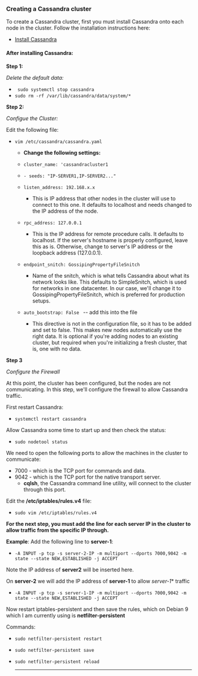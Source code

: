 ### Creating a Cassandra cluster

To create a Cassandra cluster, first you must install Cassandra onto each node in the cluster. Follow the installation instructions here:

- [Install Cassandra](installation.md)

#### After installing Cassandra:

**Step 1:**

*Delete the default data:*

- ``` sudo systemctl stop cassandra```
- ```sudo rm -rf /var/lib/cassandra/data/system/*```

**Step 2:**

*Configue the Cluster:*

Edit the following file:
- ```vim /etc/cassandra/cassandra.yaml```

  - **Change the following settings:**
   - ```cluster_name: 'cassandracluster1```

   - ```- seeds: "IP-SERVER1,IP-SERVER2..."```

   - ```listen_address: 192.168.x.x ```
     - This is IP address that other nodes in the cluster will use to connect to this one. It defaults to localhost and needs changed to the IP address of the node.

   - ```rpc_address: 127.0.0.1```
     -  This is the IP address for remote procedure calls. It defaults to localhost. If the server's hostname is properly configured, leave this as is. Otherwise, change to server's IP address or the loopback address (127.0.0.1).

   - ```endpoint_snitch: GossipingPropertyFileSnitch```
      - Name of the snitch, which is what tells Cassandra about what its network looks like. This defaults to SimpleSnitch, which is used for networks in one datacenter. In our case, we'll change it to GossipingPropertyFileSnitch, which is preferred for production setups.

   - ```auto_bootstrap: False ``` -- add this into the file

     - This directive is not in the configuration file, so it has to be added and set to false. This makes new nodes automatically use the right data. It is optional if you're adding nodes to an existing cluster, but required when you're initializing a fresh cluster, that is, one with no data.

**Step 3**

*Configure the Firewall*

At this point, the cluster has been configured, but the nodes are not communicating. In this step, we'll configure the firewall to allow Cassandra traffic.

First restart Cassandra:

- ```systemctl restart cassandra```

Allow Cassandra some time to start up and then check the status:

- ```sudo nodetool status```

We need to open the following ports to allow the machines in the cluster to communicate:

- 7000 - which is the TCP port for commands and data.
- 9042 - which is the TCP port for the native transport server.
  - **cqlsh**, the Cassandra command line utility, will connect to the cluster through this port.

Edit the **/etc/iptables/rules.v4** file:

- ```sudo vim /etc/iptables/rules.v4```

**For the next step, you must add the line for each server IP in the cluster to allow traffic from the specific IP through.**

**Example**: Add the following line to **server-1**:

- ```-A INPUT -p tcp -s server-2-IP -m multiport --dports 7000,9042 -m state --state NEW,ESTABLISHED -j ACCEPT ```

Note the IP address of **server2** will be inserted here.

On **server-2** we will add the IP address of **server-1** to allow *server-1** traffic

- ```-A INPUT -p tcp -s server-1-IP -m multiport --dports 7000,9042 -m state --state NEW,ESTABLISHED -j ACCEPT ```

Now restart iptables-persistent and then save the rules, which on Debian 9 which I am currently using is **netfilter-persistent**

Commands:

- ```sudo netfilter-persistent restart ```
- ```sudo netfilter-persistent save```
- ```sudo netfilter-persistent reload```













  ---
